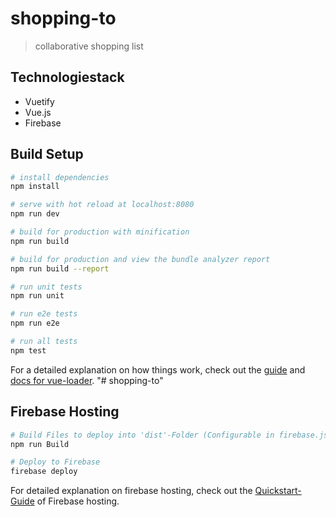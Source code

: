 # shopping-to

> collaborative shopping list

## Technologiestack
- Vuetify
- Vue.js
- Firebase

## Build Setup

``` bash
# install dependencies
npm install

# serve with hot reload at localhost:8080
npm run dev

# build for production with minification
npm run build

# build for production and view the bundle analyzer report
npm run build --report

# run unit tests
npm run unit

# run e2e tests
npm run e2e

# run all tests
npm test
```

For a detailed explanation on how things work, check out the [guide](http://vuejs-templates.github.io/webpack/) and [docs for vue-loader](http://vuejs.github.io/vue-loader).
"# shopping-to"

## Firebase Hosting

``` bash
# Build Files to deploy into 'dist'-Folder (Configurable in firebase.json)
npm run Build

# Deploy to Firebase
firebase deploy
```
For detailed explanation on firebase hosting, check out the [Quickstart-Guide](https://firebase.google.com/docs/hosting/quickstart) of Firebase hosting.
